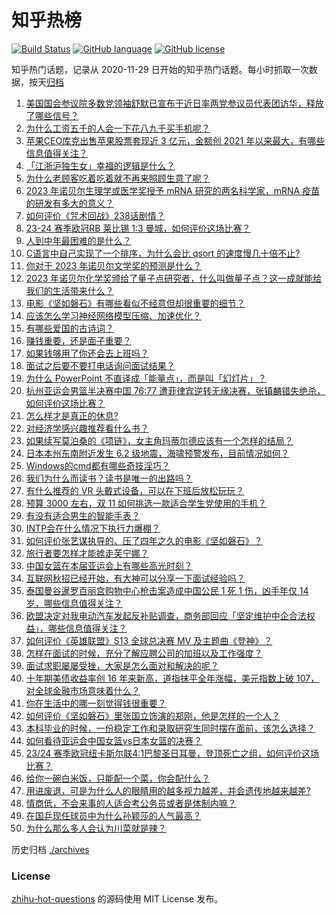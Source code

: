 # 知乎热榜
[![Build Status](https://github.com/ToWeLong/zhihu-hot-questions/workflows/CI/badge.svg)](https://github.com/ToWeLong/zhihu-hot-questions/actions)
[![GitHub language](https://img.shields.io/badge/language-golang-orange.svg)](https://golang.org/)
[![GitHub license](https://img.shields.io/github/license/ToWeLong/zhihu-hot-questions)](https://github.com/ToWeLong/zhihu-hot-questions/blob/main/LICENSE)

知乎热门话题，记录从 2020-11-29 日开始的知乎热门话题。每小时抓取一次数据，按天[归档](./archives)

<!-- BEGIN -->

1. [美国国会参议院多数党领袖舒默已宣布于近日率两党参议员代表团访华，释放了哪些信号？](https://www.zhihu.com/question/624693644)
1. [为什么工资五千的人会一下花八九千买手机呢？](https://www.zhihu.com/question/623425018)
1. [苹果CEO库克出售苹果股票套现近 3 亿元，金额创  2021 年以来最大，有哪些信息值得关注？](https://www.zhihu.com/question/624766695)
1. [「江浙沪独生女」幸福的逻辑是什么？](https://www.zhihu.com/question/617750659)
1. [为什么老顾客吃着吃着就不再来照顾生意了呢？](https://www.zhihu.com/question/591107790)
1. [2023 年诺贝尔生理学或医学奖授予 mRNA 研究的两名科学家，mRNA 疫苗的研发有多大的意义？](https://www.zhihu.com/question/623162434)
1. [如何评价《咒术回战》238话剧情？](https://www.zhihu.com/question/624694443)
1. [23-24 赛季欧冠RB 莱比锡 1:3 曼城，如何评价这场比赛？](https://www.zhihu.com/question/624741654)
1. [人到中年最困难的是什么？](https://www.zhihu.com/question/624525635)
1. [C语言中自己实现了一个排序，为什么会比 qsort 的速度慢几十倍不止?](https://www.zhihu.com/question/624637687)
1. [你对于 2023 年诺贝尔文学奖的预测是什么？](https://www.zhihu.com/question/619828971)
1. [2023 年诺贝尔化学奖颁给了量子点研究者，什么叫做量子点？这一成就能给我们的生活带来什么？](https://www.zhihu.com/question/624713634)
1. [电影《坚如磐石》有哪些看似不经意但却很重要的细节？](https://www.zhihu.com/question/577615018)
1. [应该怎么学习神经网络模型压缩、加速优化？](https://www.zhihu.com/question/446646425)
1. [有哪些爱国的古诗词？](https://www.zhihu.com/question/624721370)
1. [赚钱重要，还是面子重要？](https://www.zhihu.com/question/623540205)
1. [如果钱够用了你还会去上班吗？](https://www.zhihu.com/question/624512045)
1. [面试之后要不要打电话询问面试结果？](https://www.zhihu.com/question/622555976)
1. [为什么 PowerPoint 不直译成「能量点」，而是叫「幻灯片」？](https://www.zhihu.com/question/492717143)
1. [杭州亚运会男篮半决赛中国 76:77 遭菲律宾逆转无缘决赛，张镇麟错失绝杀，如何评价这场比赛？](https://www.zhihu.com/question/624723589)
1. [怎么样才是真正的休息?](https://www.zhihu.com/question/27418122)
1. [对经济学感兴趣推荐看什么书？](https://www.zhihu.com/question/615350912)
1. [如果续写莫泊桑的《项链》，女主角玛蒂尔德应该有一个怎样的结局？](https://www.zhihu.com/question/40177201)
1. [日本本州东南附近发生 6.2 级地震，海啸预警发布，目前情况如何？](https://www.zhihu.com/question/624770039)
1. [Windows的cmd都有哪些奇技淫巧？](https://www.zhihu.com/question/57102581)
1. [我们为什么而读书？读书是唯一的出路吗？](https://www.zhihu.com/question/624720991)
1. [有什么推荐的 VR 头戴式设备，可以在下班后放松玩玩？](https://www.zhihu.com/question/619114706)
1. [预算 3000 左右，双 11 如何挑选一款适合学生党使用的手机？](https://www.zhihu.com/question/624175092)
1. [有没有适合男生的智能手表？](https://www.zhihu.com/question/619305895)
1. [INTP会在什么情况下执行力爆棚？](https://www.zhihu.com/question/618253202)
1. [如何评价张艺谋执导的、压了四年之久的电影《坚如磐石》？](https://www.zhihu.com/question/624357726)
1. [旅行者要怎样才能掳走芙宁娜？](https://www.zhihu.com/question/624360186)
1. [中国女篮在本届亚运会上有哪些高光时刻？](https://www.zhihu.com/question/624693073)
1. [互联网秋招已经开始，有大神可以分享一下面试经验吗？](https://www.zhihu.com/question/622555916)
1. [泰国曼谷暹罗百丽宫购物中心枪击案造成中国公民 1 死 1 伤，凶手年仅 14 岁，哪些信息值得关注？](https://www.zhihu.com/question/624647347)
1. [欧盟决定对我电动汽车发起反补贴调查，商务部回应「坚定维护中企合法权益」，哪些信息值得关注？](https://www.zhihu.com/question/624697567)
1. [如何评价《英雄联盟》S13 全球总决赛 MV 及主题曲《登神》？](https://www.zhihu.com/question/624694277)
1. [怎样在面试的时候，充分了解应聘公司的加班以及工作强度？](https://www.zhihu.com/question/622555718)
1. [面试求职屡屡受挫，大家是怎么面对和解决的呢？](https://www.zhihu.com/question/487251757)
1. [十年期美债收益率创 16 年来新高，道指抹平全年涨幅，美元指数上破 107，对全球金融市场意味着什么？](https://www.zhihu.com/question/624700462)
1. [你在生活中的哪一刻觉得钱很重要？](https://www.zhihu.com/question/624685105)
1. [如何评价《坚如磐石》里张国立饰演的郑刚，他是怎样的一个人？](https://www.zhihu.com/question/624350488)
1. [本科毕业的时候，一份稳定工作和录取研究生同时摆在面前，该怎么选择？](https://www.zhihu.com/question/622558880)
1. [如何看待亚运会中国女篮vs日本女篮的决赛？](https://www.zhihu.com/question/624693193)
1. [23/24 赛季欧冠纽卡斯尔联4:1巴黎圣日耳曼，登顶死亡之组，如何评价这场比赛？](https://www.zhihu.com/question/624742396)
1. [给你一碗白米饭，只能配一个菜，你会配什么？](https://www.zhihu.com/question/622742015)
1. [用进废退，可是为什么人的眼睛用的越多视力越差，并会遗传地越来越差?](https://www.zhihu.com/question/624270499)
1. [情商低，不会来事的人适合考公务员或者是体制内嘛？](https://www.zhihu.com/question/615385248)
1. [在国乒现任球员中为什么孙颖莎的人气最高？](https://www.zhihu.com/question/569756533)
1. [为什么那么多人会认为川菜就是辣？](https://www.zhihu.com/question/35290707)

<!-- END -->

历史归档 [./archives](./archives)


### License
[zhihu-hot-questions](https://github.com/towelong/zhihu-hot-questions) 的源码使用 MIT License 发布。